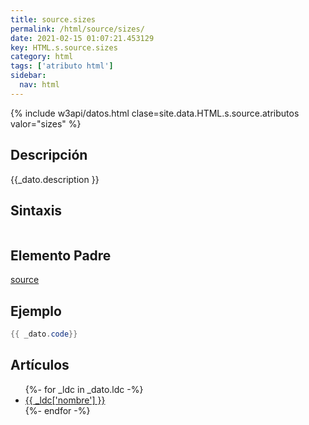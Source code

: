 ```yaml
---
title: source.sizes
permalink: /html/source/sizes/
date: 2021-02-15 01:07:21.453129
key: HTML.s.source.sizes
category: html
tags: ['atributo html']
sidebar: 
  nav: html
---
```


{% include w3api/datos.html clase=site.data.HTML.s.source.atributos valor="sizes" %}

## Descripción
{{_dato.description }}

## Sintaxis
~~~html
~~~

## Elemento Padre
[source](/html/source/)

## Ejemplo
~~~java
{{ _dato.code}}
~~~

## Artículos
<ul>
{%- for _ldc in _dato.ldc -%}
   <li>
       <a href="{{_ldc['url'] }}">{{ _ldc['nombre'] }}</a>
   </li>
{%- endfor -%}
</ul>
